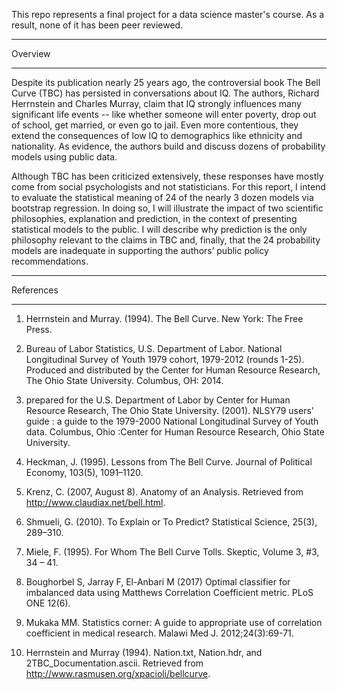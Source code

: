 This repo represents a final project for a data science master's course. As a result, none of it has been peer reviewed.

***
Overview
***

Despite its publication nearly 25 years ago, the controversial book The Bell Curve (TBC) has persisted in conversations about IQ. The authors, Richard Herrnstein and Charles Murray, claim that IQ strongly influences many significant life events -- like whether someone will enter poverty, drop out of school, get married, or even go to jail. Even more contentious, they extend the consequences of low IQ to demographics like ethnicity and nationality. As evidence, the authors build and discuss dozens of probability models using public data. 

Although TBC has been criticized extensively, these responses have mostly come from social psychologists and not statisticians. For this report, I intend to evaluate the statistical meaning of 24 of the nearly 3 dozen models via bootstrap regression. In doing so, I will illustrate the impact of two scientific philosophies, explanation and prediction, in the context of presenting statistical models to the public. I will describe why prediction is the only philosophy relevant to the claims in TBC and, finally, that the 24 probability models are inadequate in supporting the authors’ public policy recommendations. 

***
References
***

1. Herrnstein and Murray. (1994). The Bell Curve. New York: The Free Press.

2. Bureau of Labor Statistics, U.S. Department of Labor. National Longitudinal Survey of Youth 1979 cohort, 1979-2012 (rounds 1-25). Produced and distributed by the Center for Human Resource Research, The Ohio State University. Columbus, OH: 2014.

3. prepared for the U.S. Department of Labor by Center for Human Resource Research, The Ohio State University. (2001). NLSY79 users' guide : a guide to the 1979-2000 National Longitudinal Survey of Youth data. Columbus, Ohio :Center for Human Resource Research, Ohio State University.

4. Heckman, J. (1995). Lessons from The Bell Curve. Journal of Political Economy, 103(5), 1091–1120.

5. Krenz, C. (2007, August 8). Anatomy of an Analysis. Retrieved from http://www.claudiax.net/bell.html.

6. Shmueli, G. (2010). To Explain or To Predict? Statistical Science, 25(3), 289–310.

7. Miele, F. (1995). For Whom The Bell Curve Tolls. Skeptic, Volume 3, #3, 34 – 41.

8. Boughorbel S, Jarray F, El-Anbari M (2017) Optimal classifier for imbalanced data using Matthews Correlation Coefficient metric. PLoS ONE 12(6).

9. Mukaka MM. Statistics corner: A guide to appropriate use of correlation coefficient in medical research. Malawi Med J. 2012;24(3):69-71.

10. Herrnstein and Murray (1994). Nation.txt, Nation.hdr, and 2TBC_Documentation.ascii. Retrieved from http://www.rasmusen.org/xpacioli/bellcurve.
